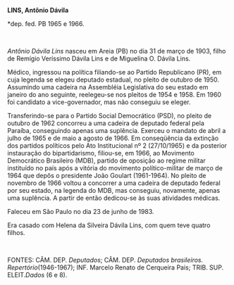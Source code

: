 **LINS, Antônio Dávila**

\*dep. fed. PB 1965 e 1966.

 

*Antônio Dávila Lins* nasceu em Areia (PB) no dia 31 de março de 1903,
filho de Remígio Veríssimo Dávila Lins e de Miguelina O. Dávila Lins.

Médico, ingressou na política filiando-se ao Partido Republicano (PR),
em cuja legenda se elegeu deputado estadual, no pleito de outubro de
1950. Assumindo uma cadeira na Assembléia Legislativa do seu estado em
janeiro do ano seguinte, reelegeu-se nos pleitos de 1954 e 1958. Em 1960
foi candidato a vice-governador, mas não conseguiu se eleger.

Transferindo-se para o Partido Social Democrático (PSD), no pleito de
outubro de 1962 concorreu a uma cadeira de deputado federal pela
Paraíba, conseguindo apenas uma suplência. Exerceu o mandato de abril a
julho de 1965 e de maio a agosto de 1966. Em conseqüência da extinção
dos partidos políticos pelo Ato Institucional nº 2 (27/10/1965) e da
posterior instauração do bipartidarismo, filiou-se, em 1966, ao
Movimento Democrático Brasileiro (MDB), partido de oposição ao regime
militar instituído no país após a vitória do movimento político-militar
de março de 1964 que depôs o presidente João Goulart (1961-1964). No
pleito de novembro de 1966 voltou a concorrer a uma cadeira de deputado
federal por seu estado, na legenda do MDB, mas conseguiu, novamente,
apenas uma suplência. A partir de então dedicou-se às suas atividades
médicas.

Faleceu em São Paulo no dia 23 de junho de 1983.

Era casado com Helena da Silveira Dávila Lins, com quem teve quatro
filhos.

 

FONTES: CÂM. DEP. *Deputados*; CÂM. DEP. *Deputados brasileiros.
Repertório*(1946-1967); INF. Marcelo Renato de Cerqueira Pais; TRIB.
SUP. ELEIT.*Dados* (6 e 8).

 
